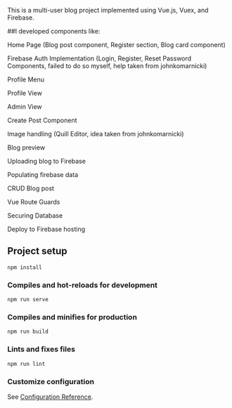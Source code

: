 This is a multi-user blog project implemented using Vue.js, Vuex, and Firebase.

##I developed components like:

Home Page (Blog post component, Register section, Blog card component)

Firebase Auth Implementation (Login, Register, Reset Password Components, failed to do so myself, help taken from johnkomarnicki)

Profile Menu

Profile View

Admin View

Create Post Component

Image handling (Quill Editor, idea taken from johnkomarnicki)

Blog preview

Uploading blog to Firebase

Populating firebase data

CRUD Blog post

Vue Route Guards

Securing Database

Deploy to Firebase hosting

## Project setup
```
npm install
```

### Compiles and hot-reloads for development
```
npm run serve
```

### Compiles and minifies for production
```
npm run build
```

### Lints and fixes files
```
npm run lint
```

### Customize configuration
See [Configuration Reference](https://cli.vuejs.org/config/).
